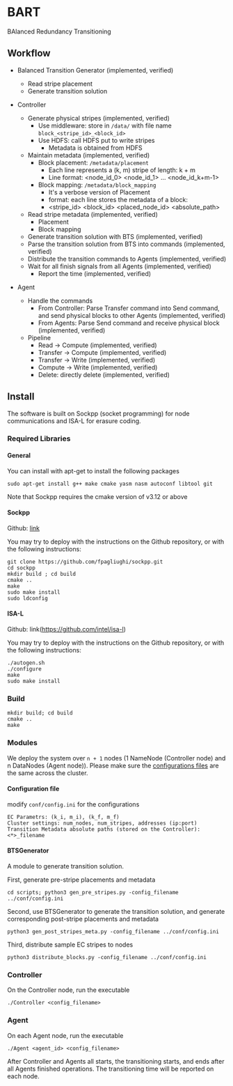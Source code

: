 # BART
BAlanced Redundancy Transitioning

## Workflow

* Balanced Transition Generator (implemented, verified)
    * Read stripe placement
    * Generate transition solution

* Controller
    * Generate physical stripes (implemented, verified)
        * Use middleware: store in ```/data/``` with file name
          ```block_<stripe_id>_<block_id>```
        * Use HDFS: call HDFS put to write stripes
            * Metadata is obtained from HDFS
    * Maintain metadata (implemented, verified)
        * Block placement: ```/metadata/placement```
            * Each line represents a (k, m) stripe of length: k + m
            * Line format: <node_id_0> <node_id_1> ... <node_id_k+m-1>
        * Block mapping: ```/metadata/block_mapping```
            * It's a verbose version of Placement
            * format: each line stores the metadata of a block:
            * <stripe_id> <block_id> <placed_node_id> <absolute_path>
    * Read stripe metadata (implemented, verified)
        * Placement
        * Block mapping
    * Generate transition solution with BTS (implemented, verified)
    * Parse the transition solution from BTS into commands (implemented,
      verified)
    * Distribute the transition commands to Agents (implemented, verified)
    * Wait for all finish signals from all Agents (implemented, verified)
        * Report the time (implemented, verified)

* Agent
    * Handle the commands
        * From Controller: Parse Transfer command into Send command, and send
          physical blocks to other Agents (implemented, verified)
        * From Agents: Parse Send command and receive physical block
          (implemented, verified)
    * Pipeline
        * Read -> Compute (implemented, verified)
        * Transfer -> Compute (implemented, verified)
        * Transfer -> Write (implemented, verified)
        * Compute -> Write (implemented, verified)
        * Delete: directly delete (implemented, verified)


## Install

The software is built on Sockpp (socket programming) for node communications
and ISA-L for erasure coding.

### Required Libraries

#### General

You can install with apt-get to install the following packages

```
sudo apt-get install g++ make cmake yasm nasm autoconf libtool git
```

Note that Sockpp requires the cmake version of v3.12 or above

#### Sockpp

Github: [link](https://github.com/fpagliughi/sockpp.git)

You may try to deploy with the instructions on the Github repository, or with
the following instructions:

```
git clone https://github.com/fpagliughi/sockpp.git
cd sockpp
mkdir build ; cd build
cmake ..
make
sudo make install
sudo ldconfig
```

#### ISA-L

Github: link(https://github.com/intel/isa-l)

You may try to deploy with the instructions on the Github repository, or with
the following instructions:

```
./autogen.sh
./configure
make
sudo make install
```

### Build

```
mkdir build; cd build
cmake ..
make
```

### Modules

We deploy the system over ```n + 1``` nodes (1 NameNode (Controller node) and
n DataNodes (Agent node)). Please make sure the [configurations
files](#configuration-file) are the same across the cluster.

#### Configuration file

modify ```conf/config.ini``` for the configurations

```
EC Parametrs: (k_i, m_i), (k_f, m_f)
Cluster settings: num_nodes, num_stripes, addresses (ip:port)
Transition Metadata absolute paths (stored on the Controller): <*>_filename
```

#### BTSGenerator

A module to generate transition solution.

First, generate pre-stripe placements and metadata

```
cd scripts; python3 gen_pre_stripes.py -config_filename ../conf/config.ini
```

Second, use BTSGenerator to generate the transition solution, and generate
corresponding post-stripe placements and metadata

```
python3 gen_post_stripes_meta.py -config_filename ../conf/config.ini
```

Third, distribute sample EC stripes to nodes
```
python3 distribute_blocks.py -config_filename ../conf/config.ini
```

### Controller

On the Controller node, run the executable

```
./Controller <config_filename>
```

### Agent

On each Agent node, run the executable

```
./Agent <agent_id> <config_filename>
```

After Controller and Agents all starts, the transitioning starts, and ends
after all Agents finished operations. The transitioning time will be reported
on each node.